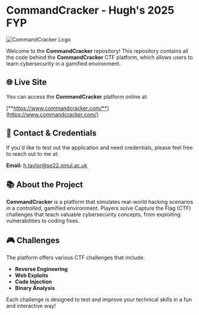 # CommandCracker - Hugh's 2025 FYP

![CommandCracker Logo](https://i.ibb.co/MgBn1FL/kitten-cat-cat-pixel-pixelart-mug-removebg-preview.png)

Welcome to the **CommandCracker** repository! This repository contains all the code behind the **CommandCracker** CTF platform, which allows users to learn cybersecurity in a gamified environment.

## 🌐 Live Site

You can access the **CommandCracker** platform online at:

[**https://www.commandcracker.com/**](https://www.commandcracker.com/)

## 📨 Contact & Credentials

If you'd like to test out the application and need credentials, please feel free to reach out to me at:

**Email:** [h.taylor@se22.qmul.ac.uk](mailto:h.taylor@se22.qmul.ac.uk)

## 📚 About the Project

**CommandCracker** is a platform that simulates real-world hacking scenarios in a controlled, gamified environment. Players solve Capture the Flag (CTF) challenges that teach valuable cybersecurity concepts, from exploiting vulnerabilities to coding fixes.

## 🎮 Challenges

The platform offers various CTF challenges that include:

- **Reverse Engineering**
- **Web Exploits**
- **Code Injection**
- **Binary Analysis**

Each challenge is designed to test and improve your technical skills in a fun and interactive way!
